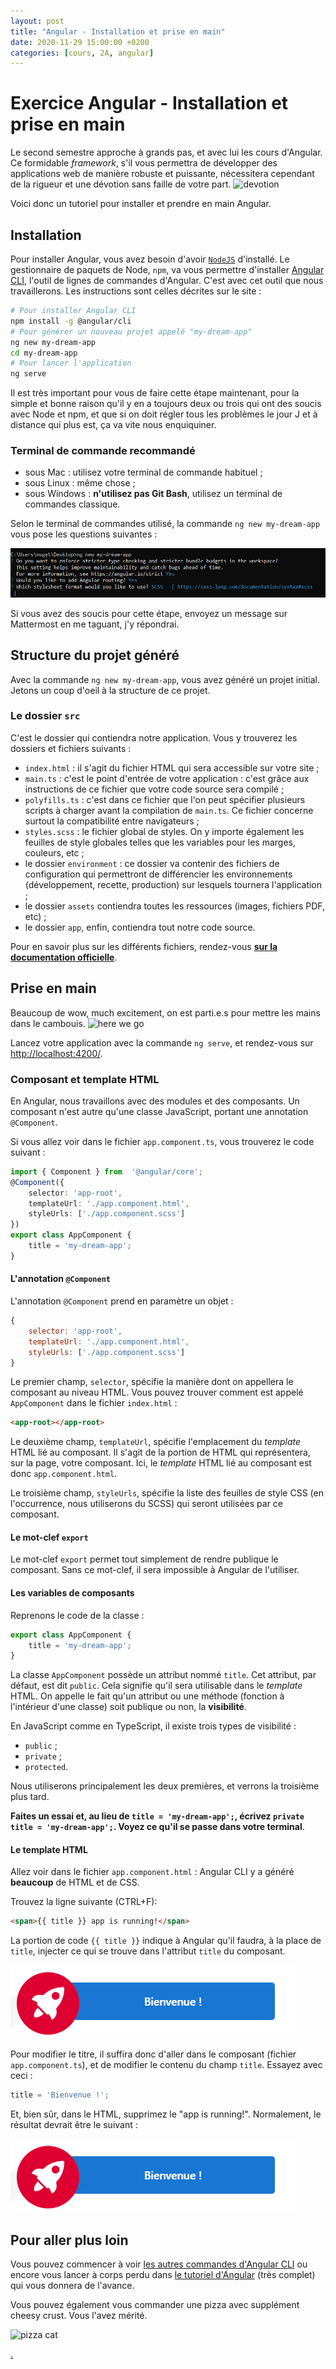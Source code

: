 ```yaml
---
layout: post
title: "Angular - Installation et prise en main"
date: 2020-11-29 15:00:00 +0200
categories: [cours, 2A, angular]
---
```

# Exercice Angular - Installation et prise en main

Le second semestre approche à grands pas, et avec lui les cours d'Angular. Ce formidable *framework*, s'il vous permettra de développer des applications web de manière robuste et puissante, nécessitera cependant de la rigueur et une dévotion sans faille de votre part.
![devotion](https://media.giphy.com/media/STroE7bTBLTzxQUrZc/giphy.gif)

Voici donc un tutoriel pour installer et prendre en main Angular.

## Installation

Pour installer Angular, vous avez besoin d'avoir [`NodeJS`](https://nodejs.org/en/) d'installé.
Le gestionnaire de paquets de Node, `npm`, va vous permettre d'installer [Angular CLI](https://cli.angular.io/), l'outil de lignes de commandes d'Angular. C'est avec cet outil que nous travaillerons.
Les instructions sont celles décrites sur le site :

``` bash
# Pour installer Angular CLI
npm install -g @angular/cli
# Pour générer un nouveau projet appelé "my-dream-app"
ng new my-dream-app
cd my-dream-app
# Pour lancer l'application
ng serve
```

Il est très important pour vous de faire cette étape maintenant, pour la simple et bonne raison qu'il y en a toujours deux ou trois qui ont des soucis avec Node et npm, et que si on doit régler tous les problèmes le jour J et à distance qui plus est, ça va vite nous enquiquiner.

### Terminal de commande recommandé

- sous Mac : utilisez votre terminal de commande habituel ;
- sous Linux : même chose ;
- sous Windows : **n'utilisez pas Git Bash**, utilisez un terminal de commandes classique.

Selon le terminal de commandes utilisé, la commande `ng new my-dream-app` vous pose les questions suivantes :

![questions angular](../_assets/questions_angular.png)

Si vous avez des soucis pour cette étape, envoyez un message sur Mattermost en me taguant, j'y répondrai.

## Structure du projet généré
Avec la commande `ng new my-dream-app`, vous avez généré un projet initial. Jetons un coup d'oeil à la structure de ce projet.

### Le dossier `src`
C'est le dossier qui contiendra notre application. Vous y trouverez les dossiers et fichiers suivants :

- `index.html` : il s'agit du fichier HTML qui sera accessible sur votre site ;
- `main.ts` : c'est le point d'entrée de votre application : c'est grâce aux instructions de ce fichier que votre code source sera compilé ;
- `polyfills.ts` : c'est dans ce fichier que l'on peut spécifier plusieurs scripts à charger avant la compilation de `main.ts`. Ce fichier concerne surtout la compatibilité entre navigateurs ;
- `styles.scss` : le fichier global de styles. On y importe également les feuilles de style globales telles que les variables pour les marges, couleurs, etc ;
- le dossier `environment` : ce dossier va contenir des fichiers de configuration qui permettront de différencier les environnements (développement, recette, production) sur lesquels tournera l'application ;
- le dossier `assets` contiendra toutes les ressources (images, fichiers PDF, etc) ;
- le dossier `app`, enfin, contiendra tout notre code source.

Pour en savoir plus sur les différents fichiers, rendez-vous [**sur la documentation officielle**](https://angular.io/guide/file-structure).

## Prise en main
Beaucoup de wow, much excitement, on est parti.e.s pour mettre les mains dans le cambouis.
![here we go](https://media.giphy.com/media/YPIrsRqqO7oB2/giphy.gif)

Lancez votre application avec la commande `ng serve`, et rendez-vous sur [http://localhost:4200/](http://localhost:4200/).

### Composant et template HTML
En Angular, nous travaillons avec des modules et des composants. Un composant n'est autre qu'une classe JavaScript, portant une annotation `@Component`. 

Si vous allez voir dans le fichier `app.component.ts`, vous trouverez le code suivant :

```typescript
import { Component } from  '@angular/core';
@Component({
	selector: 'app-root',
	templateUrl: './app.component.html',
	styleUrls: ['./app.component.scss']
})
export class AppComponent {
	title = 'my-dream-app';
}
```

#### L'annotation `@Component`
L'annotation `@Component` prend en paramètre un objet : 
```js
{
	selector: 'app-root',
	templateUrl: './app.component.html',
	styleUrls: ['./app.component.scss']
}
```
Le premier champ, `selector`, spécifie la manière dont on appellera le composant au niveau HTML. Vous pouvez trouver comment est appelé `AppComponent` dans le fichier `index.html` :
```html
<app-root></app-root>
```

Le deuxième champ, `templateUrl`, spécifie l'emplacement du *template* HTML lié au composant. Il s'agit de la portion de HTML qui représentera, sur la page, votre composant. Ici, le *template* HTML lié au composant est donc `app.component.html`.

Le troisième champ, `styleUrls`, spécifie la liste des feuilles de style CSS (en l'occurrence, nous utiliserons du SCSS) qui seront utilisées par ce composant.

#### Le mot-clef `export`
Le mot-clef `export` permet tout simplement de rendre publique le composant. Sans ce mot-clef, il sera impossible à Angular de l'utiliser.

#### Les variables de composants
Reprenons le code de la classe : 

```ts
export class AppComponent {
	title = 'my-dream-app';
}
```
La classe `AppComponent` possède un attribut nommé `title`. Cet attribut, par défaut, est dit `public`. Cela signifie qu'il sera utilisable dans le *template* HTML.
On appelle le fait qu'un attribut ou une méthode (fonction à l'intérieur d'une classe) soit publique ou non, la **visibilité**.

En JavaScript comme en TypeScript, il existe trois types de visibilité :
- `public` ;
- `private` ;
- `protected`.

Nous utiliserons principalement les deux premières, et verrons la troisième plus tard.

**Faites un essai et, au lieu de `title = 'my-dream-app';`, écrivez `private title = 'my-dream-app';`. 
Voyez ce qu'il se passe dans votre terminal**.

#### Le template HTML
Allez voir dans le fichier `app.component.html` : Angular CLI y a généré **beaucoup** de HTML et de CSS.

Trouvez la ligne suivante (CTRL+F):

```html
<span>{{ title }} app is running!</span>
```
La portion de code `{{ title }}` indique à Angular qu'il faudra, à la place de `title`, injecter ce qui se trouve dans l'attribut `title` du composant.

![title](../_assets/title2.png)

Pour modifier le titre, il suffira donc d'aller dans le composant (fichier `app.component.ts`), et de modifier le contenu du champ `title`.  Essayez avec ceci :

```ts
title = 'Bienvenue !';
```
Et, bien sûr, dans le HTML, supprimez le "app is running!".
Normalement, le résultat devrait être le suivant :


![title updated](../_assets/title2.png)

## Pour aller plus loin
Vous pouvez commencer à voir [les autres commandes d'Angular CLI](https://angular.io/cli) ou encore vous lancer à corps perdu dans [le tutoriel d'Angular](https://angular.io/tutorial) (très complet) qui vous donnera de l'avance.

Vous pouvez également vous commander une pizza avec supplément cheesy crust. Vous l'avez mérité.

![pizza cat](https://media.giphy.com/media/u98zWbe3jgJoI/giphy.gif)

[.](https://www.youtube.com/watch?v=dQw4w9WgXcQ)
